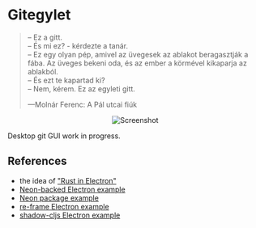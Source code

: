 # Gitegylet

>– Ez a gitt.  
>– És mi ez? - kérdezte a tanár.  
>– Ez egy olyan pép, amivel az üvegesek az ablakot beragasztják a fába. Az üveges bekeni oda, és az ember a körmével kikaparja az ablakból.  
>– És ezt te kapartad ki?  
>– Nem, kérem. Ez az egyleti gitt.  
>
>—Molnár Ferenc: A Pál utcai fiúk

<p align="center">
  <img src="https://user-images.githubusercontent.com/6322484/85952600-71e81900-b9a5-11ea-8f06-9ff4907b0be0.png" alt="Screenshot" />
</p>

Desktop git GUI work in progress.

## References
* the idea of ["Rust in Electron"](https://keminglabs.com/blog/building-a-fast-electron-app-with-rust/)
* [Neon-backed Electron example](https://github.com/neon-bindings/examples/tree/cd9d454e1bc01dce0fb7b080a4c88c89e3d26e16)
* [Neon package example](https://github.com/amilajack/neon-hello/tree/505da3784aa2f2047da264957155f0d5d1d44a87)
* [re-frame Electron example](https://github.com/chimez/shadow-electron-re-frame-starter/tree/97f967dbec4b2d8f3b9d03cd7b4535bec60104e2)
* [shadow-cljs Electron example](https://github.com/ahonn/shadow-electron-starter/tree/9cd31375391832175cc40402c171bc5ecacdddb3)
